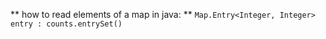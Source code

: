 ** how to read elements of a map in java: **
```Map.Entry<Integer, Integer> entry : counts.entrySet()```




